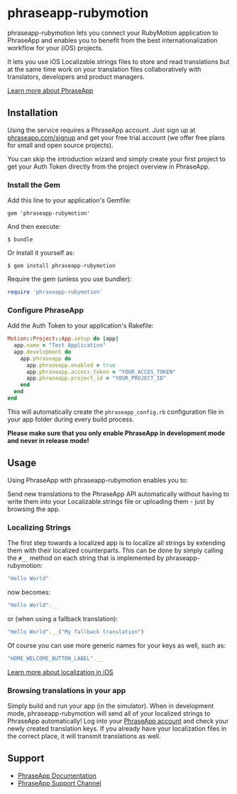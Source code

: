 # phraseapp-rubymotion

phraseapp-rubymotion lets you connect your RubyMotion application to PhraseApp and enables you to benefit from the best internationalization workflow for your (iOS) projects.

It lets you use iOS Localizable.strings files to store and read translations but at the same time work on your translation files collaboratively with translators, developers and product managers.

[Learn more about PhraseApp](https://phraseapp.com/)

## Installation

Using the service requires a PhraseApp account. Just sign up at [phraseapp.com/signup](https://phraseapp.com/signup) and get your free trial account (we offer free plans for small and open source projects).

You can skip the introduction wizard and simply create your first project to get your Auth Token directly from the project overview in PhraseApp.

### Install the Gem

Add this line to your application's Gemfile:

    gem 'phraseapp-rubymotion'

And then execute:

    $ bundle

Or install it yourself as:

    $ gem install phraseapp-rubymotion
    
Require the gem (unless you use bundler):

```ruby
require 'phraseapp-rubymotion'
```
    
### Configure PhraseApp

Add the Auth Token to your application's Rakefile:

```ruby
Motion::Project::App.setup do |app|
  app.name = "Test Application"
  app.development do
    app.phraseapp do
      app.phraseapp.enabled = true
      app.phraseapp.access_token = "YOUR_ACCES_TOKEN"
      app.phraseapp.project_id = "YOUR_PROJECT_ID"
    end
  end
end
```

This will automatically create the `phraseapp_config.rb` configuration file in your app folder during every build process. 

**Please make sure that you only enable PhraseApp in development mode and never in release mode!**

## Usage

Using PhraseApp with phraseapp-rubymotion enables you to:

Send new translations to the PhraseApp API automatically without having to write them into your Localizable.strings file or uploading them - just by browsing the app.

### Localizing Strings ###

The first step towards a localized app is to localize all strings by extending them with their localized counterparts. This can be done by simply calling the `#__` method on each string that is implemented by phraseapp-rubymotion:

```ruby
"Hello World"
```
	
now becomes:

```ruby
"Hello World".__
```
	
or (when using a fallback translation):

```ruby	
"Hello World".__("My fallback translation")
```
	
Of course you can use more generic names for your keys as well, such as:

```ruby
"HOME_WELCOME_BUTTON_LABEL".__
```
	
[Learn more about localization in iOS](https://developer.apple.com/internationalization/)

### Browsing translations in your app

Simply build and run your app (in the simulator). When in development mode, phraseapp-rubymotion will send all of your localized strings to PhraseApp automatically! Log into your [PhraseApp account](https://phraseapp.com/account/login) and check your newly created translation keys. If you already have your localization files in the correct place, it will transmit translations as well.


## Support

* [PhraseApp Documentation](https://phraseapp.com/docs)
* [PhraseApp Support Channel](https://phraseapp.com/support)
